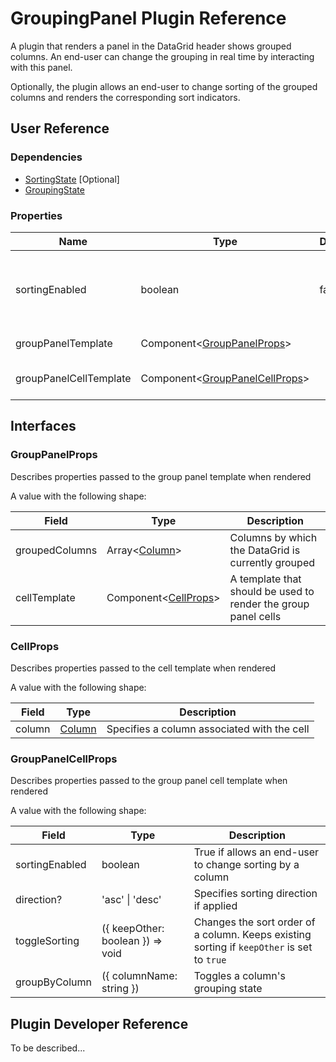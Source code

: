# GroupingPanel Plugin Reference

A plugin that renders a panel in the DataGrid header shows grouped columns. An end-user can change the grouping in real time by interacting with this panel.

Optionally, the plugin allows an end-user to change sorting of the grouped columns and renders the corresponding sort indicators.

## User Reference

### Dependencies

- [SortingState](sorting-state.md) [Optional]
- [GroupingState](grouping-state.md)

### Properties

Name | Type | Default | Description
-----|------|---------|------------
sortingEnabled | boolean | false | If true, allows an end-user to change sorting by a column
groupPanelTemplate | Component&lt;[GroupPanelProps](#group-panel-props)&gt; | | Renders a group panel
groupPanelCellTemplate | Component&lt;[GroupPanelCellProps](#group-panel-cell-props)&gt; | | Renders a group panel cell

## Interfaces

### <a name="group-panel-props"></a>GroupPanelProps

Describes properties passed to the group panel template when rendered

A value with the following shape:

Field | Type | Description
------|------|------------
groupedColumns | Array&lt;[Column](datagrid.md#column)&gt; | Columns by which the DataGrid is currently grouped
cellTemplate | Component&lt;[CellProps](#cell-props)&gt; | A template that should be used to render the group panel cells

### <a name="cell-props"></a>CellProps

Describes properties passed to the cell template when rendered

A value with the following shape:

Field | Type | Description
------|------|------------
column | [Column](datagrid.md#column) | Specifies a column associated with the cell

### <a name="group-panel-cell-props"></a>GroupPanelCellProps

Describes properties passed to the group panel cell template when rendered

A value with the following shape:

Field | Type | Description
------|------|------------
sortingEnabled | boolean | True if allows an end-user to change sorting by a column
direction? | 'asc' &#124; 'desc' | Specifies sorting direction if applied
toggleSorting | ({ keepOther: boolean }) => void | Changes the sort order of a column. Keeps existing sorting if `keepOther` is set to `true`
groupByColumn | ({ columnName: string }) | Toggles a column's grouping state

## Plugin Developer Reference

To be described...

